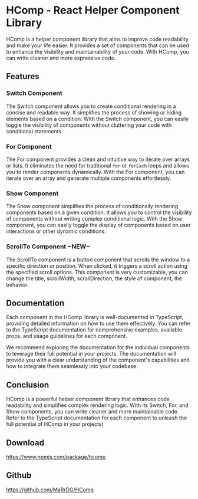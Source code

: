 # HComp - React Helper Component Library

HComp is a helper component library that aims to improve code readability and make your life easier. It provides a set of components that can be used to enhance the visibility and maintainability of your code. With HComp, you can write cleaner and more expressive code.

## Features

### Switch Component

The Switch component allows you to create conditional rendering in a concise and readable way. It simplifies the process of showing or hiding elements based on a condition. With the Switch component, you can easily toggle the visibility of components without cluttering your code with conditional statements.

### For Component

The For component provides a clean and intuitive way to iterate over arrays or lists. It eliminates the need for traditional `for` or `forEach` loops and allows you to render components dynamically. With the For component, you can iterate over an array and generate multiple components effortlessly.

### Show Component

The Show component simplifies the process of conditionally rendering components based on a given condition. It allows you to control the visibility of components without writing complex conditional logic. With the Show component, you can easily toggle the display of components based on user interactions or other dynamic conditions.

### ScrollTo Component ~NEW~

The ScrollTo component is a button component that scrolls the window to a specific direction or position. When clicked, it triggers a scroll action using the specified scroll options. This component is very customizable, you can change the title, scrollWidth, scrollDirection, the style of component, the behavior.

## Documentation

Each component in the HComp library is well-documented in TypeScript, providing detailed information on how to use them effectively. You can refer to the TypeScript documentation for comprehensive examples, available props, and usage guidelines for each component.

We recommend exploring the documentation for the individual components to leverage their full potential in your projects. The documentation will provide you with a clear understanding of the component's capabilities and how to integrate them seamlessly into your codebase.

## Conclusion

HComp is a powerful helper component library that enhances code readability and simplifies complex rendering logic. With its Switch, For, and Show components, you can write cleaner and more maintainable code. Refer to the TypeScript documentation for each component to unleash the full potential of HComp in your projects!

## Download

https://www.npmjs.com/package/hcomp

## Github

https://github.com/MaRrDG/HComp
